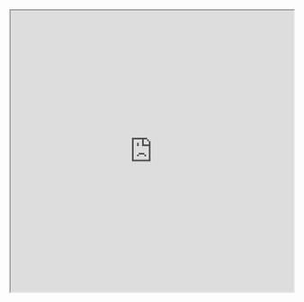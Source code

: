 <iframe width="100%" height="500px" src="https://https://drive.google.com/file/d/1qZnmQUedSIgDVWzRL_m0f2UGBx3_mqF-/preview"></iframe>
